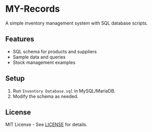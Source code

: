 # MY-Records  
A simple inventory management system with SQL database scripts.  

## Features  
- SQL schema for products and suppliers  
- Sample data and queries  
- Stock management examples  

## Setup  
1. Run `Inventory Database.sql` in MySQL/MariaDB.  
2. Modify the schema as needed.  

## License  
MIT License - See [LICENSE](LICENSE) for details.  
